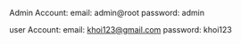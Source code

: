 Admin Account: email: admin@root
               password: admin

user Account: email: khoi123@gmail.com
              password: khoi123